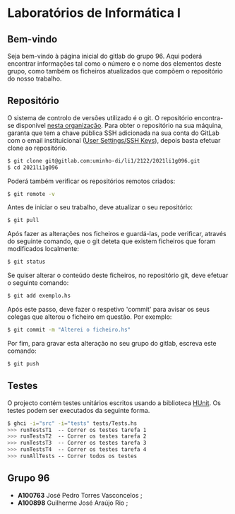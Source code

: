 # Laboratórios de Informática I

## Bem-vindo

Seja bem-vindo à página inicial do gitlab do grupo 96. Aqui poderá encontrar informações tal como o número e o nome dos elementos deste grupo, como também os ficheiros atualizados que compõem o repositório do nosso trabalho.

## Repositório

O sistema de controlo de versões utilizado é o git. O repositório encontra-se disponível [nesta organização](https://gitlab.com/uminho-di/li1/2122). Para obter o repositório na sua máquina, garanta que tem a chave pública SSH adicionada na sua conta do GitLab com o email instituicional ([User Settings/SSH Keys](https://gitlab.com/-/profile/keys)), depois basta efetuar clone ao repositório.

```bash
$ git clone git@gitlab.com:uminho-di/li1/2122/2021li1g096.git
$ cd 2021li1g096 
```


Poderá também verificar os repositórios remotos criados:

```bash
$ git remote -v 
```


Antes de iniciar o seu trabalho, deve atualizar o seu repositório: 

```bash
$ git pull
```


Após fazer as alterações nos ficheiros e guardá-las, pode verificar, através do seguinte comando, que o git deteta que existem ficheiros que foram modificados localmente:

```bash
$ git status
```


Se quiser alterar o conteúdo deste ficheiros, no repositório git, deve efetuar o seguinte comando:

```bash
$ git add exemplo.hs
```


Após este passo, deve fazer o respetivo 'commit' para avisar os seus colegas que alterou o ficheiro em questão. Por exemplo:

```bash
$ git commit -m "Alterei o ficheiro.hs"
```


Por fim, para gravar esta alteração no seu grupo do gitlab, escreva este comando:

```bash
$ git push
``` 


## Testes

O projecto contém testes unitários escritos usando a biblioteca [HUnit](https://hackage.haskell.org/package/HUnit). Os testes podem ser executados da seguinte forma.

```bash
$ ghci -i="src" -i="tests" tests/Tests.hs
>>> runTestsT1  -- Correr os testes tarefa 1
>>> runTestsT2  -- Correr os testes tarefa 2
>>> runTestsT3  -- Correr os testes tarefa 3
>>> runTestsT4  -- Correr os testes tarefa 4
>>> runAllTests -- Correr todos os testes
```

## Grupo 96

- **A100763** José Pedro Torres Vasconcelos ;
- **A100898** Guilherme José Araújo Rio ;
